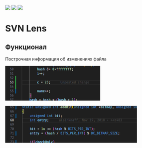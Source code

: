 [![](https://vsmarketplacebadges.dev/version-short/ZaikinDenis.vscode-svnlens.svg)](https://marketplace.visualstudio.com/items?itemName=ZaikinDenis.vscode-svnlens)
[![](https://vsmarketplacebadges.dev/downloads-short/ZaikinDenis.vscode-svnlens.svg)](https://marketplace.visualstudio.com/items?itemName=ZaikinDenis.vscode-svnlens)
[![](https://vsmarketplacebadges.dev/rating-short/ZaikinDenis.vscode-svnlens.svg)](https://marketplace.visualstudio.com/items?itemName=ZaikinDenis.vscode-svnlens)

# SVN Lens

## Функционал

Построчная информация об изменениях файла

![Alt text](assets/blame1.png)

![Alt text](assets/blame2.png)

